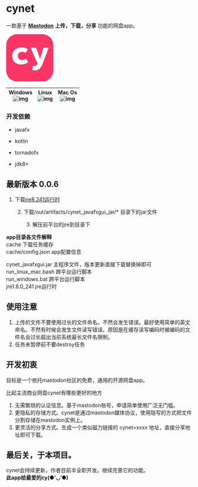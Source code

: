 # cynet

一款基于 **[Mastodon](https://github.com/tootsuite/mastodon)**  **上传，下载，分享** 功能的网盘app。  

<article class="logo">
    <img src="https://github.com/hiufebhe7/cynet_javafxgui/blob/master/image/logo3.svg" alt="logo" width="128" height="128" align="bottom" />
</article>

| Windows<br>![img](https://img.shields.io/badge/build-success-green.svg?logo=windows) | Linux<br>![img](https://img.shields.io/badge/build-success-green.svg?logo=linux) | Mac Os<br>![img](https://img.shields.io/badge/build-success-green.svg?logo=apple) |
| ------------------------------------------------------------------------------------ | -------------------------------------------------------------------------------- | --------------------------------------------------------------------------------- |

### 开发依赖

* javafx  

* kotlin  

* tornadofx 

* jdk8+

## 最新版本 0.0.6

1. 下载[jre8.241运行时](https://github.com/hiufebhe7/cynet_javafxgui/releases/tag/0.0.0)  
   
   2. 下载/out/artifacts/cynet_javafxgui_jar/*  目录下的jar文件  
      
      3. 解压前平台的jre到目录下  

**app目录各文件解释**  
cache 下载任务缓存    
cache/config.json  app配置信息

cynet_javafxgui.jar 主程序文件，版本更新直接下载替换掉即可  
run_linux_mac.bash 跨平台运行脚本  
run_windows.bat 跨平台运行脚本  
jre1.8.0_241 jre运行时  

## 使用注意

1. 上传的文件不要使用过长的文件命名，不然会发生错误。最好使用简单的英文命名。不然有时候会发生文件读写错误。原因是在缓存读写编码时被编码的文件名会过长超出当前系统最长文件名限制。
2. 任务未暂停前不要destroy任务

## 开发初衷

目标是一个依托mastodon社区的免费，通用的开源网盘app。  

比起主流商业网盘cynet有哪些更好的地方  

1. 无需繁琐的认证信息。基于mastodon账号，申请简单使用广泛无门槛。  
2. 更隐私的存储方式。cynet是通过mastodon媒体协议，使用隐写的方式把文件分割存储在mastodon实例上。  
3. 更灵活的分享方式。生成一个类似磁力链接的 cynet=xxxx 地址，直接分享地址即可下载。

## 最后关，于本项目。

cynet会持续更新，作者目前半全职开发。继续完善它的功能。  
**此app给最爱的cy(●’◡’●)**